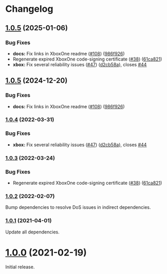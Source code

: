 # Changelog

## [1.0.5](https://github.com/joeyparrish/generic-webdriver-server/compare/xbox-one-webdriver-server-v1.0.4...xbox-one-webdriver-server-v1.0.5) (2025-01-06)


### Bug Fixes

* **docs:** Fix links in XboxOne readme ([#108](https://github.com/joeyparrish/generic-webdriver-server/issues/108)) ([986f926](https://github.com/joeyparrish/generic-webdriver-server/commit/986f926f972995ec60c50e46ed894a4c865f7bba))
* Regenerate expired XboxOne code-signing certificate ([#38](https://github.com/joeyparrish/generic-webdriver-server/issues/38)) ([61ca821](https://github.com/joeyparrish/generic-webdriver-server/commit/61ca821497279c1640b3aa13d60f725b9f420211))
* **xbox:** Fix several reliability issues ([#47](https://github.com/joeyparrish/generic-webdriver-server/issues/47)) ([d2cb58a](https://github.com/joeyparrish/generic-webdriver-server/commit/d2cb58a398c502d6311d12d98a48c68abb7a1ad7)), closes [#44](https://github.com/joeyparrish/generic-webdriver-server/issues/44)

## [1.0.5](https://github.com/shaka-project/generic-webdriver-server/compare/xbox-one-webdriver-server-v1.0.4...xbox-one-webdriver-server-v1.0.5) (2024-12-20)


### Bug Fixes

* **docs:** Fix links in XboxOne readme ([#108](https://github.com/shaka-project/generic-webdriver-server/issues/108)) ([986f926](https://github.com/shaka-project/generic-webdriver-server/commit/986f926f972995ec60c50e46ed894a4c865f7bba))

### [1.0.4](https://github.com/shaka-project/generic-webdriver-server/compare/xbox-one-webdriver-server-v1.0.3...xbox-one-webdriver-server-v1.0.4) (2022-03-31)


### Bug Fixes

* **xbox:** Fix several reliability issues ([#47](https://github.com/shaka-project/generic-webdriver-server/issues/47)) ([d2cb58a](https://github.com/shaka-project/generic-webdriver-server/commit/d2cb58a398c502d6311d12d98a48c68abb7a1ad7)), closes [#44](https://github.com/shaka-project/generic-webdriver-server/issues/44)

### [1.0.3](https://github.com/shaka-project/generic-webdriver-server/compare/xbox-one-webdriver-server-v1.0.2...xbox-one-webdriver-server-v1.0.3) (2022-03-24)


### Bug Fixes

* Regenerate expired XboxOne code-signing certificate ([#38](https://github.com/shaka-project/generic-webdriver-server/issues/38)) ([61ca821](https://github.com/shaka-project/generic-webdriver-server/commit/61ca821497279c1640b3aa13d60f725b9f420211))

### [1.0.2](https://github.com/shaka-project/generic-webdriver-server/compare/xbox-one-webdriver-server-v1.0.1...xbox-one-webdriver-server-v1.0.2) (2022-02-07)

Bump dependencies to resolve DoS issues in indirect dependencies.

### [1.0.1](https://github.com/shaka-project/generic-webdriver-server/compare/xbox-one-webdriver-server-v1.0.0...xbox-one-webdriver-server-v1.0.1) (2021-04-01)

Update all dependencies.

# [1.0.0](https://github.com/shaka-project/generic-webdriver-server/commit/a299b8253194610182e04d0e7d2726c6679899d1) (2021-02-19)

Initial release.
